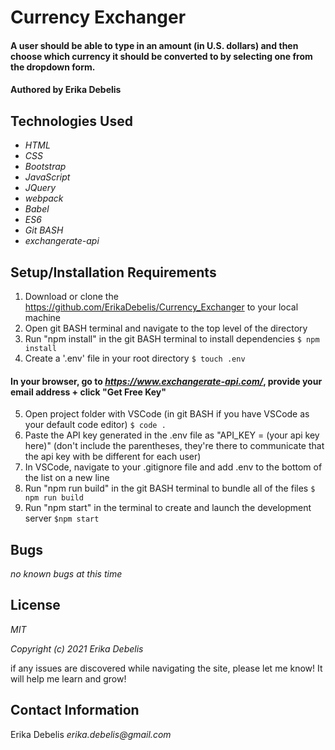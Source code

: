 # Currency Exchanger

#### A user should be able to type in an amount (in U.S. dollars) and then choose which currency it should be converted to by selecting one from the dropdown form. 

#### Authored by Erika Debelis

## Technologies Used

* _HTML_
* _CSS_
* _Bootstrap_
* _JavaScript_
* _JQuery_
* _webpack_
* _Babel_
* _ES6_
* _Git BASH_
* _exchangerate-api_

## Setup/Installation Requirements

1. Download or clone the https://github.com/ErikaDebelis/Currency_Exchanger to your local machine
2. Open git BASH terminal and navigate to the top level of the directory
3. Run "npm install" in the git BASH terminal to install dependencies
    ``$ npm install``
4. Create a '.env' file in your root directory
    ``$ touch .env``

#### In your browser, go to _https://www.exchangerate-api.com/_, provide your email address + click "Get Free Key" ####

5. Open project folder with VSCode (in git BASH if you have VSCode as your default code editor)
    ``$ code .``
6. Paste the API key generated in the .env file as "API_KEY = (your api key here)" (don't include the parentheses, they're there to communicate that the api key with be different for each user)
7. In VSCode, navigate to your .gitignore file and add .env to the bottom of the list on a new line
8. Run "npm run build" in the git BASH terminal to bundle all of the files
    ``$ npm run build``
9. Run "npm start" in the terminal to create and launch the development server
    ``$npm start``

## Bugs

_no known bugs at this time_

## License

_MIT_

_Copyright (c) 2021 Erika Debelis_

if any issues are discovered while navigating the site, please let me know! It will help me learn and grow!

## Contact Information

Erika Debelis _erika.debelis@gmail.com_

